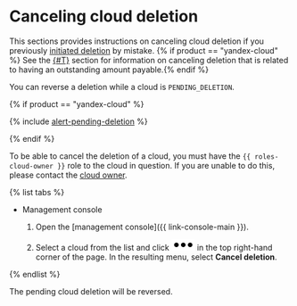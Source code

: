 # Canceling cloud deletion

This sections provides instructions on canceling cloud deletion if you previously [initiated deletion](delete.md) by mistake. {% if product == "yandex-cloud" %} See the [{#T}](../../../billing/payment/billing-cycle.md) section for information on canceling deletion that is related to having an outstanding amount payable.{% endif %}

You can reverse a deletion while a cloud is `PENDING_DELETION`.

{% if product == "yandex-cloud" %}

{% include [alert-pending-deletion](../../../_includes/resource-manager/alert-pending-deletion.md) %}

{% endif %}

To be able to cancel the deletion of a cloud, you must have the `{{ roles-cloud-owner }}` role to the cloud in question. If you are unable to do this, please contact the [cloud owner](../../concepts/resources-hierarchy.md#owner).

{% list tabs %}

- Management console

   1. Open the [management console]({{ link-console-main }}).

   1. Select a cloud from the list and click ![***](../../../_assets/options.svg) in the top right-hand corner of the page. In the resulting menu, select **Cancel deletion**.

{% endlist %}

The pending cloud deletion will be reversed.
